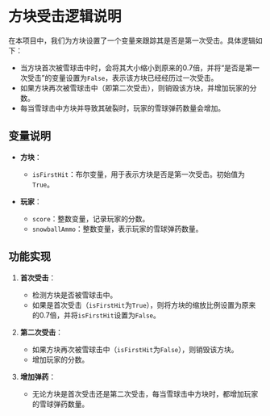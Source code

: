 # 方块受击逻辑说明

在本项目中，我们为方块设置了一个变量来跟踪其是否是第一次受击。具体逻辑如下：

- 当方块首次被雪球击中时，会将其大小缩小到原来的0.7倍，并将“是否是第一次受击”的变量设置为`False`，表示该方块已经经历过一次受击。
- 如果方块再次被雪球击中（即第二次受击），则销毁该方块，并增加玩家的分数。
- 每当雪球击中方块并导致其破裂时，玩家的雪球弹药数量会增加。

## 变量说明

- **方块**：
  - `isFirstHit`：布尔变量，用于表示方块是否是第一次受击。初始值为`True`。

- **玩家**：
  - `score`：整数变量，记录玩家的分数。
  - `snowballAmmo`：整数变量，表示玩家的雪球弹药数量。

## 功能实现

1. **首次受击**：
   - 检测方块是否被雪球击中。
   - 如果是首次受击（`isFirstHit`为`True`），则将方块的缩放比例设置为原来的0.7倍，并将`isFirstHit`设置为`False`。

2. **第二次受击**：
   - 如果方块再次被雪球击中（`isFirstHit`为`False`），则销毁该方块。
   - 增加玩家的分数。

3. **增加弹药**：
   - 无论方块是首次受击还是第二次受击，每当雪球击中方块时，都增加玩家的雪球弹药数量。
